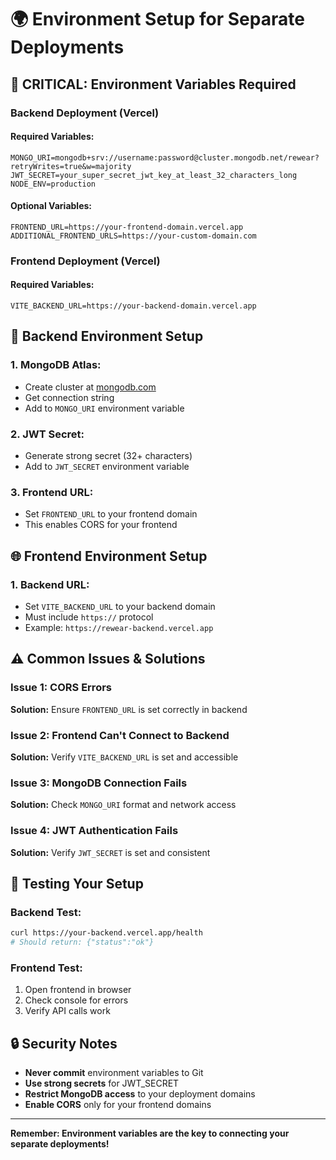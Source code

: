 # 🌍 Environment Setup for Separate Deployments

## 🚨 **CRITICAL: Environment Variables Required**

### **Backend Deployment (Vercel)**

#### **Required Variables:**
```
MONGO_URI=mongodb+srv://username:password@cluster.mongodb.net/rewear?retryWrites=true&w=majority
JWT_SECRET=your_super_secret_jwt_key_at_least_32_characters_long
NODE_ENV=production
```

#### **Optional Variables:**
```
FRONTEND_URL=https://your-frontend-domain.vercel.app
ADDITIONAL_FRONTEND_URLS=https://your-custom-domain.com
```

### **Frontend Deployment (Vercel)**

#### **Required Variables:**
```
VITE_BACKEND_URL=https://your-backend-domain.vercel.app
```

## 🔧 **Backend Environment Setup**

### **1. MongoDB Atlas:**
- Create cluster at [mongodb.com](https://mongodb.com)
- Get connection string
- Add to `MONGO_URI` environment variable

### **2. JWT Secret:**
- Generate strong secret (32+ characters)
- Add to `JWT_SECRET` environment variable

### **3. Frontend URL:**
- Set `FRONTEND_URL` to your frontend domain
- This enables CORS for your frontend

## 🌐 **Frontend Environment Setup**

### **1. Backend URL:**
- Set `VITE_BACKEND_URL` to your backend domain
- Must include `https://` protocol
- Example: `https://rewear-backend.vercel.app`

## ⚠️ **Common Issues & Solutions**

### **Issue 1: CORS Errors**
**Solution:** Ensure `FRONTEND_URL` is set correctly in backend

### **Issue 2: Frontend Can't Connect to Backend**
**Solution:** Verify `VITE_BACKEND_URL` is set and accessible

### **Issue 3: MongoDB Connection Fails**
**Solution:** Check `MONGO_URI` format and network access

### **Issue 4: JWT Authentication Fails**
**Solution:** Verify `JWT_SECRET` is set and consistent

## 🧪 **Testing Your Setup**

### **Backend Test:**
```bash
curl https://your-backend.vercel.app/health
# Should return: {"status":"ok"}
```

### **Frontend Test:**
1. Open frontend in browser
2. Check console for errors
3. Verify API calls work

## 🔒 **Security Notes**

- **Never commit** environment variables to Git
- **Use strong secrets** for JWT_SECRET
- **Restrict MongoDB access** to your deployment domains
- **Enable CORS** only for your frontend domains

---

**Remember: Environment variables are the key to connecting your separate deployments!**
